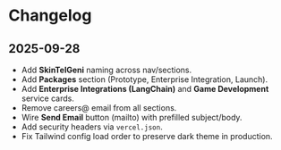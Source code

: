 # Changelog

## 2025-09-28
- Add **SkinTelGeni** naming across nav/sections.
- Add **Packages** section (Prototype, Enterprise Integration, Launch).
- Add **Enterprise Integrations (LangChain)** and **Game Development** service cards.
- Remove careers@ email from all sections.
- Wire **Send Email** button (mailto) with prefilled subject/body.
- Add security headers via `vercel.json`.
- Fix Tailwind config load order to preserve dark theme in production.
